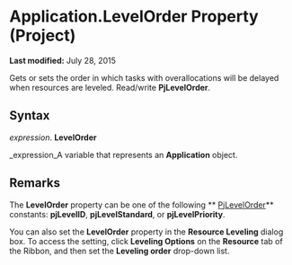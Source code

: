 
# Application.LevelOrder Property (Project)

 **Last modified:** July 28, 2015

Gets or sets the order in which tasks with overallocations will be delayed when resources are leveled. Read/write  **PjLevelOrder**.

## Syntax

 _expression_. **LevelOrder**

 _expression_A variable that represents an  **Application** object.


## Remarks

The  **LevelOrder** property can be one of the following ** [PjLevelOrder](652f1d7c-6d15-4384-00f6-9791a2a65966.md)** constants: **pjLevelID**,  **pjLevelStandard**, or  **pjLevelPriority**.

You can also set the  **LevelOrder** property in the **Resource Leveling** dialog box. To access the setting, click **Leveling Options** on the **Resource** tab of the Ribbon, and then set the **Leveling order** drop-down list.

